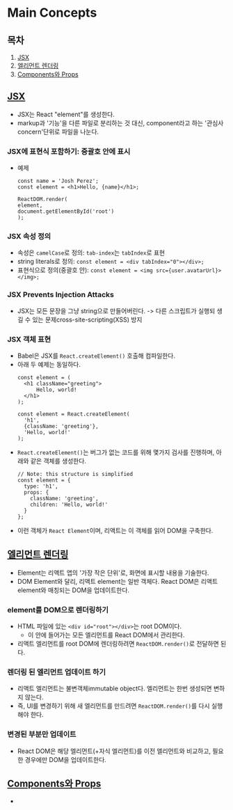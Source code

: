 # Main Concepts

## 목차
1. [JSX](#JSX)
2. [엘리먼트 렌더링](#엘리먼트-렌더링)
3. [Components와 Props](#Components와-Props)

## [JSX](https://ko.reactjs.org/docs/introducing-jsx.html)

- JSX는 React "element"를 생성한다.
- markup과 '기능'을 다른 파일로 분리하는 것 대신, component라고 하는 '관심사concern'단위로 파일을 나눈다.

### JSX에 표현식 포함하기: 중괄호 안에 표시
- 예제
  ```
  const name = 'Josh Perez';
  const element = <h1>Hello, {name}</h1>;

  ReactDOM.render(
  element,
  document.getElementById('root')
  );
  ```

### JSX 속성 정의
  - 속성은 `camelCase`로 정의: `tab-index`는 `tabIndex`로 표현
  - string literals로 정의: `const element = <div tabIndex="0"></div>;`
  - 표현식으로 정의(중괄호 안): `const element = <img src={user.avatarUrl}></img>;`

### JSX Prevents Injection Attacks
  - JSX는 모든 문장을 그냥 string으로 만들어버린다. -> 다른 스크립트가 실행되 생길 수 있는 문제cross-site-scripting(XSS) 방지

### JSX 객체 표현
  - Babel은 JSX를 `React.createElement()` 호출해 컴파일한다.
  - 아래 두 예제는 동일하다.
    ```
    const element = (
      <h1 className="greeting">
          Hello, world!
      </h1>
    );
    ```
    ```
    const element = React.createElement(
      'h1',
      {className: 'greeting'},
      'Hello, world!'
    );
    ```
  - `React.createElement()`는 버그가 없는 코드를 위해 몇가지 검사를 진행하며, 아래와 같은 객체를 생성한다.
    ```
    // Note: this structure is simplified
    const element = {
      type: 'h1',
      props: {
        className: 'greeting',
        children: 'Hello, world!'
      }
    };
    ```
  - 이런 객체가 `React Element`이며, 리액트는 이 객체를 읽어 DOM을 구축한다.

## [엘리먼트 렌더링](https://ko.reactjs.org/docs/rendering-elements.html)

- Element는 리액트 앱의 '가장 작은 단위'로, 화면에 표시할 내용을 기술한다.
- DOM Element와 달리, 리액트 element는 일반 객체다. React DOM은 리액트 element와 매칭되는 DOM을 업데이트한다.

### element를 DOM으로 렌더링하기
- HTML 파일에 있는 `<div id="root"></div>`는 root DOM이다.
  - 이 안에 들어가는 모든 엘리먼트를 React DOM에서 관리한다.
- 리액트 엘리먼트를 root DOM에 렌더링하려면 `ReactDOM.render()`로 전달하면 된다.

### 렌더링 된 엘리먼트 업데이트 하기
- 리액트 엘리먼트는 불변객체immutable object다. 엘리먼트는 한번 생성되면 변하지 않는다. 
- 즉, UI를 변경하기 위해 새 엘리먼트를 만드려면 `ReactDOM.render()`를 다시 실행해야 한다.

### 변경된 부분만 업데이트
- React DOM은 해당 엘리먼트(+자식 엘리먼트)를 이전 엘리먼트와 비교하고, 필요한 경우에만 DOM을 업데이트한다.

## [Components와 Props](https://ko.reactjs.org/docs/components-and-props.html)
- 